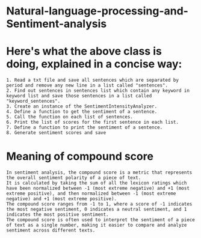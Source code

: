 # Natural-language-processing-and-Sentiment-analysis
# Here's what the above class is doing, explained in a concise way:
    1. Read a txt file and save all sentences which are separated by period and remove any new line in a list called "sentences".
    2. Find out sentences in sentences list which contain any keyword in keyword list and save those sentences in a list called "keyword_sentences".
    3. Create an instance of the SentimentIntensityAnalyzer.
    4. Define a function to get the sentiment of a sentence.
    5. Call the function on each list of sentences.
    6. Print the list of scores for the first sentence in each list.
    7. Define a function to print the sentiment of a sentence.
    8. Generate sentiment scores and save

# Meaning of compound score
    In sentiment analysis, the compound score is a metric that represents the overall sentiment polarity of a piece of text. 
    It is calculated by taking the sum of all the lexicon ratings which have been normalized between -1 (most extreme negative) and +1 (most extreme positive), and then normalized between -1 (most extreme negative) and +1 (most extreme positive).
    The compound score ranges from -1 to 1, where a score of -1 indicates the most negative sentiment, 0 indicates a neutral sentiment, and 1 indicates the most positive sentiment. 
    The compound score is often used to interpret the sentiment of a piece of text as a single number, making it easier to compare and analyze sentiment across different texts.